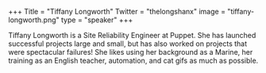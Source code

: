 +++
Title = "Tiffany Longworth"
Twitter = "thelongshanx"
image = "tiffany-longworth.png"
type = "speaker"
+++

Tiffany Longworth is a Site Reliability Engineer at Puppet. She has launched successful projects large and small, but has also worked on projects that were spectacular failures! She likes using her background as a Marine, her training as an English teacher, automation, and cat gifs as much as possible.
